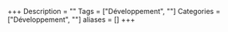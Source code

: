 +++
Description = ""
Tags = ["Développement", ""]
Categories = ["Développement", ""]
aliases = []
+++
